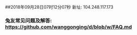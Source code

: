 ##2018年09月28日07时12分07秒 新址: 104.248.117.173
### 兔友常见问题及解答: https://github.com/wanggonging/d/blob/w/FAQ.md
